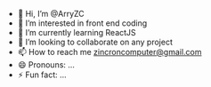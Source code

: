 - 👋 Hi, I’m @ArryZC
- 👀 I’m interested in front end coding
- 🌱 I’m currently learning ReactJS
- 💞️ I’m looking to collaborate on any project
- 📫 How to reach me zincroncomputer@gmail.com
- 😄 Pronouns: ...
- ⚡ Fun fact: ...

<!---
ArryZC/ArryZC is a ✨ special ✨ repository because its `README.md` (this file) appears on your GitHub profile.
You can click the Preview link to take a look at your changes.
--->
